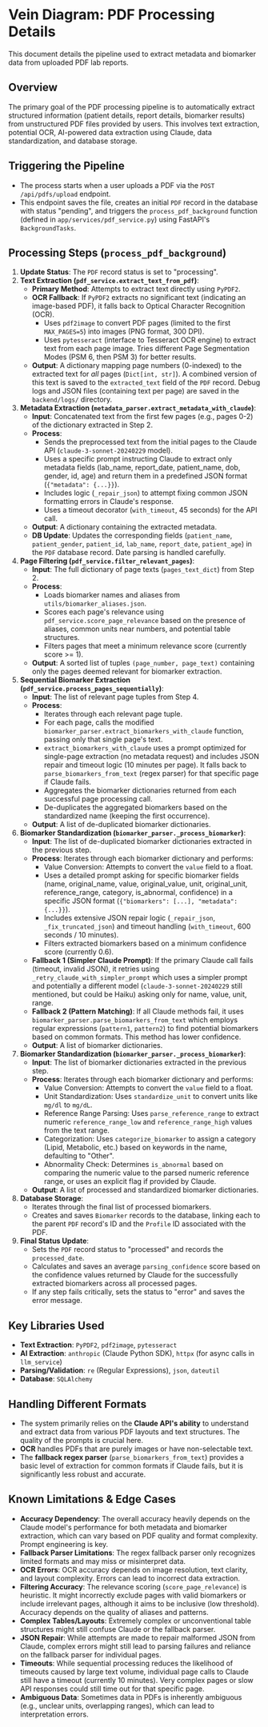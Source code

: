 # Vein Diagram: PDF Processing Details

This document details the pipeline used to extract metadata and biomarker data from uploaded PDF lab reports.

## Overview

The primary goal of the PDF processing pipeline is to automatically extract structured information (patient details, report details, biomarker results) from unstructured PDF files provided by users. This involves text extraction, potential OCR, AI-powered data extraction using Claude, data standardization, and database storage.

## Triggering the Pipeline

-   The process starts when a user uploads a PDF via the `POST /api/pdfs/upload` endpoint.
-   This endpoint saves the file, creates an initial `PDF` record in the database with status "pending", and triggers the `process_pdf_background` function (defined in `app/services/pdf_service.py`) using FastAPI's `BackgroundTasks`.

## Processing Steps (`process_pdf_background`)

1.  **Update Status**: The `PDF` record status is set to "processing".
2.  **Text Extraction (`pdf_service.extract_text_from_pdf`)**:
    *   **Primary Method**: Attempts to extract text directly using `PyPDF2`.
    *   **OCR Fallback**: If `PyPDF2` extracts no significant text (indicating an image-based PDF), it falls back to Optical Character Recognition (OCR).
        *   Uses `pdf2image` to convert PDF pages (limited to the first `MAX_PAGES=5`) into images (PNG format, 300 DPI).
        *   Uses `pytesseract` (interface to Tesseract OCR engine) to extract text from each page image. Tries different Page Segmentation Modes (PSM 6, then PSM 3) for better results.
    *   **Output**: A dictionary mapping page numbers (0-indexed) to the extracted text for *all* pages (`Dict[int, str]`). A combined version of this text is saved to the `extracted_text` field of the `PDF` record. Debug logs and JSON files (containing text per page) are saved in the `backend/logs/` directory.
3.  **Metadata Extraction (`metadata_parser.extract_metadata_with_claude`)**:
    *   **Input**: Concatenated text from the first few pages (e.g., pages 0-2) of the dictionary extracted in Step 2.
    *   **Process**:
        *   Sends the preprocessed text from the initial pages to the Claude API (`claude-3-sonnet-20240229` model).
        *   Uses a specific prompt instructing Claude to extract only metadata fields (lab_name, report_date, patient_name, dob, gender, id, age) and return them in a predefined JSON format (`{"metadata": {...}}`).
        *   Includes logic (`_repair_json`) to attempt fixing common JSON formatting errors in Claude's response.
        *   Uses a timeout decorator (`with_timeout`, 45 seconds) for the API call.
    *   **Output**: A dictionary containing the extracted metadata.
    *   **DB Update**: Updates the corresponding fields (`patient_name`, `patient_gender`, `patient_id`, `lab_name`, `report_date`, `patient_age`) in the `PDF` database record. Date parsing is handled carefully.
4.  **Page Filtering (`pdf_service.filter_relevant_pages`)**:
    *   **Input**: The full dictionary of page texts (`pages_text_dict`) from Step 2.
    *   **Process**:
        *   Loads biomarker names and aliases from `utils/biomarker_aliases.json`.
        *   Scores each page's relevance using `pdf_service.score_page_relevance` based on the presence of aliases, common units near numbers, and potential table structures.
        *   Filters pages that meet a minimum relevance score (currently score >= 1).
    *   **Output**: A sorted list of tuples `(page_number, page_text)` containing only the pages deemed relevant for biomarker extraction.
5.  **Sequential Biomarker Extraction (`pdf_service.process_pages_sequentially`)**:
    *   **Input**: The list of relevant page tuples from Step 4.
    *   **Process**:
        *   Iterates through each relevant page tuple.
        *   For each page, calls the modified `biomarker_parser.extract_biomarkers_with_claude` function, passing only that single page's text.
        *   `extract_biomarkers_with_claude` uses a prompt optimized for single-page extraction (no metadata request) and includes JSON repair and timeout logic (10 minutes per page). It falls back to `parse_biomarkers_from_text` (regex parser) for that specific page if Claude fails.
        *   Aggregates the biomarker dictionaries returned from each successful page processing call.
        *   De-duplicates the aggregated biomarkers based on the standardized name (keeping the first occurrence).
    *   **Output**: A list of de-duplicated biomarker dictionaries.
6.  **Biomarker Standardization (`biomarker_parser._process_biomarker`)**:
    *   **Input**: The list of de-duplicated biomarker dictionaries extracted in the previous step.
    *   **Process**: Iterates through each biomarker dictionary and performs:
        *   Value Conversion: Attempts to convert the `value` field to a float.
        *   Uses a detailed prompt asking for specific biomarker fields (name, original_name, value, original_value, unit, original_unit, reference_range, category, is_abnormal, confidence) in a specific JSON format (`{"biomarkers": [...], "metadata": {...}}`).
        *   Includes extensive JSON repair logic (`_repair_json`, `_fix_truncated_json`) and timeout handling (`with_timeout`, 600 seconds / 10 minutes).
        *   Filters extracted biomarkers based on a minimum confidence score (currently 0.6).
    *   **Fallback 1 (Simpler Claude Prompt)**: If the primary Claude call fails (timeout, invalid JSON), it retries using `_retry_claude_with_simpler_prompt` which uses a simpler prompt and potentially a different model (`claude-3-sonnet-20240229` still mentioned, but could be Haiku) asking only for name, value, unit, range.
    *   **Fallback 2 (Pattern Matching)**: If all Claude methods fail, it uses `biomarker_parser.parse_biomarkers_from_text` which employs regular expressions (`pattern1`, `pattern2`) to find potential biomarkers based on common formats. This method has lower confidence.
    *   **Output**: A list of biomarker dictionaries.
5.  **Biomarker Standardization (`biomarker_parser._process_biomarker`)**:
    *   **Input**: The list of biomarker dictionaries extracted in the previous step.
    *   **Process**: Iterates through each biomarker dictionary and performs:
        *   Value Conversion: Attempts to convert the `value` field to a float.
        *   Unit Standardization: Uses `standardize_unit` to convert units like `mg/dl` to `mg/dL`.
        *   Reference Range Parsing: Uses `parse_reference_range` to extract numeric `reference_range_low` and `reference_range_high` values from the text range.
        *   Categorization: Uses `categorize_biomarker` to assign a category (Lipid, Metabolic, etc.) based on keywords in the name, defaulting to "Other".
        *   Abnormality Check: Determines `is_abnormal` based on comparing the numeric value to the parsed numeric reference range, or uses an explicit flag if provided by Claude.
    *   **Output**: A list of processed and standardized biomarker dictionaries.
7.  **Database Storage**:
    *   Iterates through the final list of processed biomarkers.
    *   Creates and saves `Biomarker` records to the database, linking each to the parent `PDF` record's ID and the `Profile` ID associated with the PDF.
8.  **Final Status Update**:
    *   Sets the `PDF` record status to "processed" and records the `processed_date`.
    *   Calculates and saves an average `parsing_confidence` score based on the confidence values returned by Claude for the successfully extracted biomarkers across all processed pages.
    *   If any step fails critically, sets the status to "error" and saves the error message.

## Key Libraries Used

-   **Text Extraction**: `PyPDF2`, `pdf2image`, `pytesseract`
-   **AI Extraction**: `anthropic` (Claude Python SDK), `httpx` (for async calls in `llm_service`)
-   **Parsing/Validation**: `re` (Regular Expressions), `json`, `dateutil`
-   **Database**: `SQLAlchemy`

## Handling Different Formats

-   The system primarily relies on the **Claude API's ability** to understand and extract data from various PDF layouts and text structures. The quality of the prompts is crucial here.
-   **OCR** handles PDFs that are purely images or have non-selectable text.
-   The **fallback regex parser** (`parse_biomarkers_from_text`) provides a basic level of extraction for common formats if Claude fails, but it is significantly less robust and accurate.

## Known Limitations & Edge Cases

-   **Accuracy Dependency**: The overall accuracy heavily depends on the Claude model's performance for both metadata and biomarker extraction, which can vary based on PDF quality and format complexity. Prompt engineering is key.
-   **Fallback Parser Limitations**: The regex fallback parser only recognizes limited formats and may miss or misinterpret data.
-   **OCR Errors**: OCR accuracy depends on image resolution, text clarity, and layout complexity. Errors can lead to incorrect data extraction.
-   **Filtering Accuracy**: The relevance scoring (`score_page_relevance`) is heuristic. It might incorrectly exclude pages with valid biomarkers or include irrelevant pages, although it aims to be inclusive (low threshold). Accuracy depends on the quality of aliases and patterns.
-   **Complex Tables/Layouts**: Extremely complex or unconventional table structures might still confuse Claude or the fallback parser.
-   **JSON Repair**: While attempts are made to repair malformed JSON from Claude, complex errors might still lead to parsing failures and reliance on the fallback parser for individual pages.
-   **Timeouts**: While sequential processing reduces the likelihood of timeouts caused by large text volume, individual page calls to Claude still have a timeout (currently 10 minutes). Very complex pages or slow API responses could still time out for that specific page.
-   **Ambiguous Data**: Sometimes data in PDFs is inherently ambiguous (e.g., unclear units, overlapping ranges), which can lead to interpretation errors.
